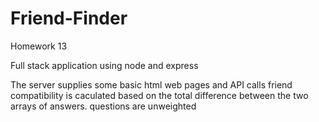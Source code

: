 # Friend-Finder
Homework 13


Full stack application using node and express

The server supplies some basic html web pages and API calls
friend compatibility is caculated based on the total difference between the two arrays of answers.
questions are unweighted